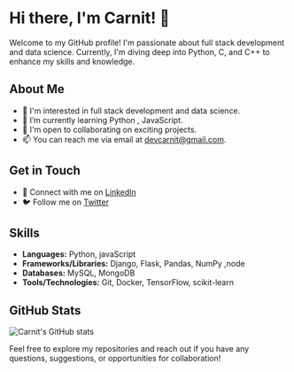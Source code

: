 # Hi there, I'm Carnit! 👋

Welcome to my GitHub profile! I'm passionate about full stack development and data science. Currently, I'm diving deep into Python, C, and C++ to enhance my skills and knowledge.

## About Me
- 👀 I'm interested in full stack development and data science.
- 🌱 I’m currently learning Python , JavaScript.
- 💼 I'm open to collaborating on exciting projects.
- 📫 You can reach me via email at [devcarnit@gmail.com](mailto:devcarnit@gmail.com).

## Get in Touch
- 🔗 Connect with me on [LinkedIn](https://www.linkedin.com/in/nilesh-barat-1915a8254/)
- 🐦 Follow me on [Twitter](https://twitter.com/Carnit_10)

## Skills
- **Languages:** Python, javaScript
- **Frameworks/Libraries:** Django, Flask, Pandas, NumPy ,node
- **Databases:** MySQL, MongoDB
- **Tools/Technologies:** Git, Docker, TensorFlow, scikit-learn

## GitHub Stats
![Carnit's GitHub stats](https://github-readme-stats.vercel.app/api?username=Carnit&show_icons=true&theme=radical)

Feel free to explore my repositories and reach out if you have any questions, suggestions, or opportunities for collaboration!

<!---
Carnit/Carnit is a ✨ special ✨ repository because its `README.md` (this file) appears on your GitHub profile.
You can click the Preview link to take a look at your changes.
--->
